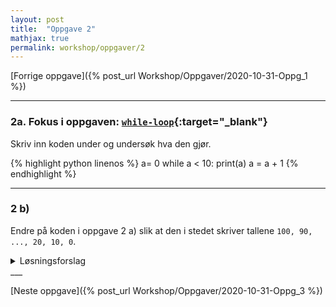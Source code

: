 ```yaml
---
layout: post
title:  "Oppgave 2"
mathjax: true
permalink: workshop/oppgaver/2
---
```

[Forrige oppgave]({% post_url Workshop/Oppgaver/2020-10-31-Oppg_1 %})

___
### 2a. Fokus i oppgaven: [``while-loop``](https://www.w3schools.com/python/python_while_loops.asp){:target="_blank"}

Skriv inn koden under og undersøk hva den gjør.

{% highlight python linenos %}
a= 0
while a < 10:
    print(a)
    a = a + 1
{% endhighlight %}
___

### 2 b)

Endre på koden i oppgave 2 a) slik at den i stedet skriver tallene ``100, 90, ..., 20, 10, 0``.

<details>

<summary>Løsningsforslag</summary>

<p>
{% highlight python linenos %}
a= 0

while a < 11:
    print(100-10*a)
    a = a + 1
{% endhighlight %}
</p>
</details>
___

[Neste oppgave]({% post_url Workshop/Oppgaver/2020-10-31-Oppg_3  %})